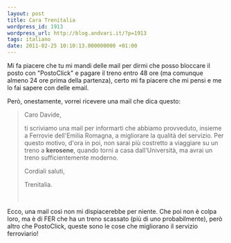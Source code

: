 ```yaml
---
layout: post
title: Cara Trenitalia
wordpress_id: 1913
wordpress_url: http://blog.andvari.it/?p=1913
tags: italiano
date: 2011-02-25 10:10:13.000000000 +01:00
---
```

Mi fa piacere che tu mi mandi delle mail per dirmi che posso bloccare il posto con "PostoClick" e pagare il treno entro 48 ore (ma comunque almeno 24 ore prima della partenza), certo mi fa piacere che mi pensi e me lo fai sapere con delle email.

Però, onestamente, vorrei ricevere una mail che dica questo:
<blockquote>Caro Davide,

ti scriviamo una mail per informarti che abbiamo provveduto, insieme a Ferrovie dell'Emilia Romagna, a migliorare la qualità del servizio. Per questo motivo, d'ora in poi, non sarai più costretto a viaggiare su un treno a <strong>kerosene</strong>, quando torni a casa dall'Università, ma avrai un treno sufficientemente moderno.

Cordiali saluti,

Trenitalia.

&nbsp;</blockquote>
Ecco, una mail così non mi dispiacerebbe per niente. Che poi non è colpa loro, ma è di FER che ha un treno scassato (più di uno probabilmente), però altro che PostoClick, queste sono le cose che migliorano il servizio ferroviario!
